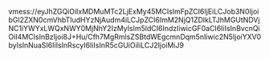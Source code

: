 vmess://eyJhZGQiOiIxMDMuMTc2LjExMy45MCIsImFpZCI6IjEiLCJob3N0IjoibGl2ZXN0cmVhbTIudHYzNjAudm4iLCJpZCI6ImM2NjQ1ZDlkLTJhMGUtNDVjNC1iYWYxLWQxNWY0MjNhY2IzMyIsIm5ldCI6IndzIiwicGF0aCI6IiIsInBvcnQiOiI4MCIsInBzIjoi8J+Hu/Cfh7MgRmlsZSBtdWEgcmnDqm5nIiwic2N5IjoiYXV0byIsInNuaSI6IiIsInRscyI6IiIsInR5cGUiOiIiLCJ2IjoiMiJ9
